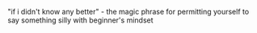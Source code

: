 "if i didn't know any better" - the magic phrase for permitting yourself to say
something silly with beginner's mindset
